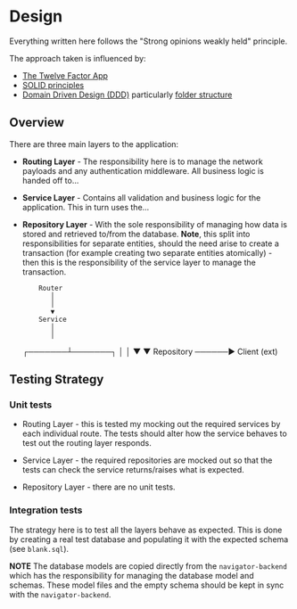 # Design

Everything written here follows the "Strong opinions weakly held" principle.

The approach taken is influenced by:

- [The Twelve Factor App](https://12factor.net/)
- [SOLID principles](https://www.baeldung.com/solid-principles)
- [Domain Driven Design (DDD)](https://martinfowler.com/tags/domain%20driven%20design.html)
particularly [folder structure](https://dev.to/stevescruz/domain-driven-design-ddd-file-structure-4pja)

## Overview

There are three main layers to the application:

- **Routing Layer** - The responsibility here is to manage the network payloads
and any authentication middleware. All business logic is handed off to...
- **Service Layer** - Contains all validation and business logic for the
application. This in turn uses the...
- **Repository Layer** - With the sole responsibility of managing how data is
stored and retrieved to/from the database.
**Note**, this split into responsibilities for separate entities, should the
need arise to create a transaction (for example creating two separate entities
atomically) - then this is the responsibility of the service layer to manage the
transaction.

          Router
             │
             │
             ▼
          Service
             │
             │
     ┌───────┴───────┐
     │               │
     ▼               ▼
Repository ──────► Client
                   (ext)

## Testing Strategy

### Unit tests

- Routing Layer - this is tested my mocking out the required services by each
individual route. The tests should alter how the service behaves to test out the
routing layer responds.

- Service Layer - the required repositories are mocked out so that the tests can
check the service returns/raises what is expected.

- Repository Layer - there are no unit tests.

### Integration tests

The strategy here is to test all the layers behave as expected.
This is done by creating a real test database and populating it with the
expected schema (see `blank.sql`).

**NOTE** The database models are copied directly from the `navigator-backend`
which has the responsibility for managing the database model and schemas. These
model files and the empty schema should be kept in sync with the
`navigator-backend`.
